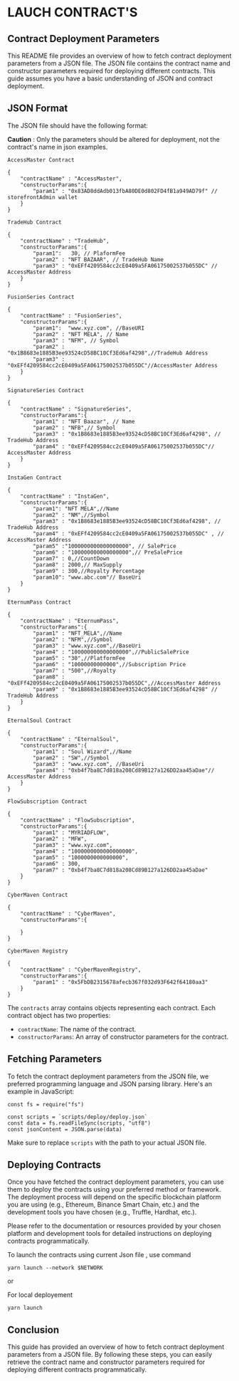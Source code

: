 # LAUCH CONTRACT'S

## **Contract Deployment Parameters**

This README file provides an overview of how to fetch contract deployment parameters from a JSON file. The JSON file contains the contract name and constructor parameters required for deploying different contracts. This guide assumes you have a basic understanding of JSON and contract deployment.

## **JSON Format**

The JSON file should have the following format:

**Caution** : Only the parameters should be altered for deployment, not the contract's name in json examples.

`AccessMaster Contract`

```shell
{
    "contractName" : "AccessMaster",
    "constructorParams":{
        "param1" : "0x83AD8ddAdb013fbA80DE0d802FD4fB1a949AD79f" // storefrontAdmin wallet
    }
}
```

`TradeHub Contract`

```shell
{
    "contractName" : "TradeHub",
    "constructorParams":{
        "param1":   30, // PlaformFee
        "param2" : "NFT BAZAAR", // TradeHub Name
        "param3" : "0xEFf4209584cc2cE0409a5FA06175002537b055DC" // AccessMaster Address
    }
}
```

`FusionSeries Contract`

```shell
{
    "contractName" : "FusionSeries",
    "constructorParams":{
        "param1":  "www.xyz.com", //BaseURI
        "param2" : "NFT MELA", // Name
        "param3" : "NFM", // Symbol
        "param2" : "0x1B8683e1885B3ee93524cD58BC10Cf3Ed6af4298",//TradeHub Address
        "param3" : "0xEFf4209584cc2cE0409a5FA06175002537b055DC"//AccessMaster Address
    }
}
```

`SignatureSeries Contract`

```shell
{
    "contractName" : "SignatureSeries",
    "constructorParams":{
        "param1" : "NFT Baazar", // Name
        "param2" : "NFB",// Symbol
        "param3" : "0x1B8683e1885B3ee93524cD58BC10Cf3Ed6af4298", // TradeHub Address
        "param4" : "0xEFf4209584cc2cE0409a5FA06175002537b055DC"// AccessMaster Address
    }
}

```

`InstaGen Contract`

```shell
{
    "contractName" : "InstaGen",
    "constructorParams":{
        "param1": "NFT MELA",//Name
        "param2" : "NM",//Symbol
        "param3" : "0x1B8683e1885B3ee93524cD58BC10Cf3Ed6af4298", // TradeHub Address
        "param4" : "0xEFf4209584cc2cE0409a5FA06175002537b055DC" , // AccessMaster Address
        "param5" :"1000000000000000000", // SalePrice
        "param6" : "100000000000000000",// PreSalePrice
        "param7" : 0,//CountDown
        "param8" : 2000,// MaxSupply
        "param9" : 300,//Royalty Percentage
        "param10": "www.abc.com"// BaseUri
    }
}
```

`EternumPass Contract`

```shell
{
    "contractName" : "EternumPass",
    "constructorParams":{
        "param1" : "NFT_MELA",//Name
        "param2" : "NFM",//Symbol
        "param3" : "www.xyz.com",//BaseUri
        "param4" : "100000000000000000",//PublicSalePrice
        "param5" : "30",//PlatformFee
        "param6" : "10000000000000",//Subscription Price
        "param7" : "500",//Royalty
        "param8" : "0xEFf4209584cc2cE0409a5FA06175002537b055DC",//AccessMaster Address
        "param9" : "0x1B8683e1885B3ee93524cD58BC10Cf3Ed6af4298" // TradeHub Address
    }
}
```

`EternalSoul Contract`

```shell
{
    "contractName" : "EternalSoul",
    "constructorParams":{
        "param1" : "Soul Wizard",//Name
        "param2" : "SW",//Symbol
        "param3" : "www.xyz.com", //BaseUri
        "param4" : "0xb4f7ba8C7d818a208Cd89B127a126DD2aa45aDae"// AccessMaster Address
    }
}
```

`FlowSubscription Contract`

```shell
{
    "contractName" : "FlowSubscription",
    "constructorParams":{
        "param1" : "MYRIADFLOW",
        "param2" : "MFW",
        "param3" : "www.xyz.com",
        "param4" : "1000000000000000000",
        "param5" : "1000000000000000",
        "param6" : 300,
        "param7" : "0xb4f7ba8C7d818a208Cd89B127a126DD2aa45aDae"
    }
}
```

`CyberMaven Contract`

```shell
{
    "contractName" : "CyberMaven",
    "constructorParams":{

    }
}
```

`CyberMaven Registry`

```shell
{
    "contractName" : "CyberMavenRegistry",
    "constructorParams":{
        "param1" : "0x5FbDB2315678afecb367f032d93F642f64180aa3"
    }
}
```

The `contracts` array contains objects representing each contract. Each contract object has two properties:

-   `contractName`: The name of the contract.
-   `constructorParams`: An array of constructor parameters for the contract.

## **Fetching Parameters**

To fetch the contract deployment parameters from the JSON file, we preferred programming language and JSON parsing library. Here's an example in JavaScript:

```shell
const fs = require("fs")

const scripts = `scripts/deploy/deploy.json`
const data = fs.readFileSync(scripts, "utf8")
const jsonContent = JSON.parse(data)

```

Make sure to replace `scripts` with the path to your actual JSON file.

## **Deploying Contracts**

Once you have fetched the contract deployment parameters, you can use them to deploy the contracts using your preferred method or framework. The deployment process will depend on the specific blockchain platform you are using (e.g., Ethereum, Binance Smart Chain, etc.) and the development tools you have chosen (e.g., Truffle, Hardhat, etc.).

Please refer to the documentation or resources provided by your chosen platform and development tools for detailed instructions on deploying contracts programmatically.

To launch the contracts using current Json file , use command

```shell
yarn launch --network $NETWORK
```

or

For local deployement

```shell
yarn launch
```

## **Conclusion**

This guide has provided an overview of how to fetch contract deployment parameters from a JSON file. By following these steps, you can easily retrieve the contract name and constructor parameters required for deploying different contracts programmatically.
